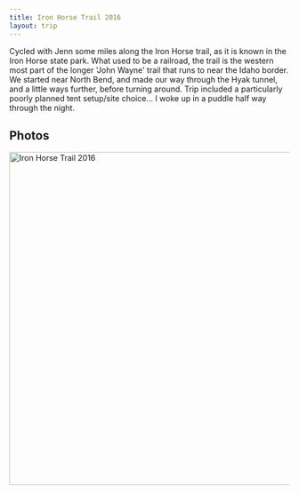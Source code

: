 ```yaml
---
title: Iron Horse Trail 2016
layout: trip
--- 
```


Cycled with Jenn some miles along the Iron Horse trail, as it is known in the Iron Horse state park. What used to be a railroad, the trail is the western most part of the longer 'John Wayne' trail that runs to near the Idaho border.
We started near North Bend, and made our way through the Hyak tunnel, and a little ways further, before turning around. Trip included a particularly poorly planned tent setup/site choice... I woke up in a puddle half way through the night.

## Photos

<a data-flickr-embed="true"  href="https://www.flickr.com/photos/149922637@N08/albums/72157683489844191" title="Iron Horse Trail 2016"><img src="https://farm5.staticflickr.com/4235/34887180124_e2f001209b_c.jpg" width="800" height="600" alt="Iron Horse Trail 2016"></a><script async src="//embedr.flickr.com/assets/client-code.js" charset="utf-8"></script>
